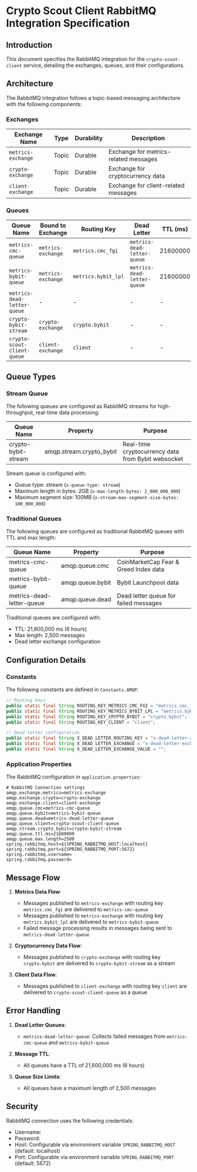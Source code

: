 # Crypto Scout Client RabbitMQ Integration Specification

## Introduction

This document specifies the RabbitMQ integration for the `crypto-scout-client` service, detailing the exchanges, queues,
and their configurations.

## Architecture

The RabbitMQ integration follows a topic-based messaging architecture with the following components:

### Exchanges

| Exchange Name      | Type  | Durability | Description                           |
|--------------------|-------|------------|---------------------------------------|
| `metrics-exchange` | Topic | Durable    | Exchange for metrics-related messages |
| `crypto-exchange`  | Topic | Durable    | Exchange for cryptocurrency data      |
| `client-exchange`  | Topic | Durable    | Exchange for client-related messages  |

### Queues

| Queue Name                  | Bound to Exchange  | Routing Key         | Dead Letter                 | TTL (ms) | Max Length |
|-----------------------------|--------------------|---------------------|-----------------------------|----------|------------|
| `metrics-cmc-queue`         | `metrics-exchange` | `metrics.cmc_fgi`   | `metrics-dead-letter-queue` | 21600000 | 2500       |
| `metrics-bybit-queue`       | `metrics-exchange` | `metrics.bybit_lpl` | `metrics-dead-letter-queue` | 21600000 | 2500       |
| `metrics-dead-letter-queue` | -                  | -                   | -                           | -        | -          |
| `crypto-bybit-stream`       | `crypto-exchange`  | `crypto.bybit`      | -                           | -        | -          |
| `crypto-scout-client-queue` | `client-exchange`  | `client`            | -                           | -        | -          |

## Queue Types

### Stream Queue

The following queues are configured as RabbitMQ streams for high-throughput, real-time data processing:

| Queue Name                 | Property                 | Purpose                                            |
|----------------------------|--------------------------|----------------------------------------------------|
| crypto-bybit-stream        | amqp.stream.crypto_bybit | Real-time cryptocurrency data from Bybit websocket |

Stream queue is configured with:
- Queue type: stream (`x-queue-type: stream`)
- Maximum length in bytes: 2GB (`x-max-length-bytes: 2_000_000_000`)
- Maximum segment size: 100MB (`x-stream-max-segment-size-bytes: 100_000_000`)

### Traditional Queues

The following queues are configured as traditional RabbitMQ queues with TTL and max length:

| Queue Name                | Property         | Purpose                               |
|---------------------------|------------------|---------------------------------------|
| metrics-cmc-queue         | amqp.queue.cmc   | CoinMarketCap Fear & Greed Index data |
| metrics-bybit-queue       | amqp.queue.bybit | Bybit Launchpool data                 |
| metrics-dead-letter-queue | amqp.queue.dead  | Dead letter queue for failed messages |

Traditional queues are configured with:
- TTL: 21,600,000 ms (6 hours)
- Max length: 2,500 messages
- Dead letter exchange configuration

## Configuration Details

### Constants

The following constants are defined in `Constants.AMQP`:

```java
// Routing keys
public static final String ROUTING_KEY_METRICS_CMC_FGI = "metrics.cmc_fgi";
public static final String ROUTING_KEY_METRICS_BYBIT_LPL = "metrics.bybit_lpl";
public static final String ROUTING_KEY_CRYPTO_BYBIT = "crypto.bybit";
public static final String ROUTING_KEY_CLIENT = "client";

// Dead letter configuration
public static final String X_DEAD_LETTER_ROUTING_KEY = "x-dead-letter-routing-key";
public static final String X_DEAD_LETTER_EXCHANGE = "x-dead-letter-exchange";
public static final String X_DEAD_LETTER_EXCHANGE_VALUE = "";
```

### Application Properties

The RabbitMQ configuration in `application.properties`:

```properties
# RabbitMQ Connection settings
amqp.exchange.metrics=metrics-exchange
amqp.exchange.crypto=crypto-exchange
amqp.exchange.client=client-exchange
amqp.queue.cmc=metrics-cmc-queue
amqp.queue.bybit=metrics-bybit-queue
amqp.queue.dead=metrics-dead-letter-queue
amqp.queue.client=crypto-scout-client-queue
amqp.stream.crypto_bybit=crypto-bybit-stream
amqp.queue.ttl.ms=21600000
amqp.queue.max.length=2500
spring.rabbitmq.host=${SPRING_RABBITMQ_HOST:localhost}
spring.rabbitmq.port=${SPRING_RABBITMQ_PORT:5672}
spring.rabbitmq.username=
spring.rabbitmq.password=
```

## Message Flow

1. **Metrics Data Flow**:
    - Messages published to `metrics-exchange` with routing key `metrics.cmc_fgi` are delivered to
      `metrics-cmc-queue`
    - Messages published to `metrics-exchange` with routing key `metrics.bybit_lpl` are delivered to
      `metrics-bybit-queue`
    - Failed message processing results in messages being sent to `metrics-dead-letter-queue`

2. **Cryptocurrency Data Flow**:
    - Messages published to `crypto-exchange` with routing key `crypto.bybit` are delivered to `crypto-bybit-stream` as a
      stream

3. **Client Data Flow**:
    - Messages published to `client-exchange` with routing key `client` are delivered to `crypto-scout-client-queue` as
      a queue

## Error Handling

1. **Dead Letter Queues**:
    - `metrics-dead-letter-queue`: Collects failed messages from `metrics-cmc-queue` and `metrics-bybit-queue`

2. **Message TTL**:
    - All queues have a TTL of 21,600,000 ms (6 hours)

3. **Queue Size Limits**:
    - All queues have a maximum length of 2,500 messages

## Security

RabbitMQ connection uses the following credentials:

- Username: 
- Password: 
- Host: Configurable via environment variable `SPRING_RABBITMQ_HOST` (default: localhost)
- Port: Configurable via environment variable `SPRING_RABBITMQ_PORT` (default: 5672)
